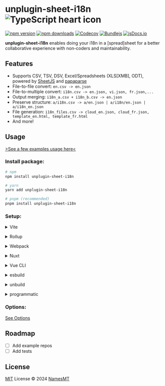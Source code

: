 # unplugin-sheet-i18n ![TypeScript heart icon](https://img.shields.io/badge/♡-%23007ACC.svg?logo=typescript&logoColor=white)

[![npm version][npm-version-src]][npm-version-href]
[![npm downloads][npm-downloads-src]][npm-downloads-href]
[![Codecov][codecov-src]][codecov-href]
[![Bundlejs][bundlejs-src]][bundlejs-href]
[![jsDocs.io][jsDocs-src]][jsDocs-href]

**unplugin-sheet-i18n** enables doing your i18n in a [spread]sheet for a better collaborative experience with non-coders and maintainability.

## Features
- Supports CSV, TSV, DSV, Excel/Spreadsheets (XLS[XMB], ODT), powered by [SheetJS](https://sheetjs.com/) and [papaparse](https://www.papaparse.com/)
- File-to-file convert: `en.csv -> en.json`
- File-to-multiple convert: `i18n.csv -> en.json, vi.json, fr.json,...`
- Output merging: `i18n_a.csv + i18n_b.csv -> en.json`
- Preserve structure: `a/i18n.csv -> a/en.json | a/i18n/en.json | a/i18n_en.json`
- File generation: `i18n_files.csv -> cloud_en.json, cloud_fr.json, template_en.html, template_fr.html`
- And more!

## Usage
[>See a few examples usage here<](./playground)

### Install package:
```sh
# npm
npm install unplugin-sheet-i18n

# yarn
yarn add unplugin-sheet-i18n

# pnpm (recommended)
pnpm install unplugin-sheet-i18n
```

### Setup:
<details>
<summary>Vite</summary><br>

```ts
// vite.config.ts
import SheetI18n from 'unplugin-sheet-i18n/vite'

export default defineConfig({
  plugins: [
    SheetI18n({ /* options */ }),
  ],
})
```

<br></details>

<details>
<summary>Rollup</summary><br>

```ts
// rollup.config.js
import SheetI18n from 'unplugin-sheet-i18n/rollup'

export default {
  plugins: [
    SheetI18n({ /* options */ }),
  ],
}
```

<br></details>

<details>
<summary>Webpack</summary><br>

```ts
// webpack.config.js
module.exports = {
  /* ... */
  plugins: [
    require('unplugin-sheet-i18n/webpack')({ /* options */ })
  ]
}
```

<br></details>

<details>
<summary>Nuxt</summary><br>

```ts
// nuxt.config.js
export default defineNuxtConfig({
  modules: [
    ['unplugin-sheet-i18n/nuxt', { /* options */ }],
  ],
})
```

> This module works for both Nuxt 2 and [Nuxt Vite](https://github.com/nuxt/vite)

<br></details>

<details>
<summary>Vue CLI</summary><br>

```ts
// vue.config.js
module.exports = {
  configureWebpack: {
    plugins: [
      require('unplugin-sheet-i18n/webpack')({ /* options */ }),
    ],
  },
}
```

<br></details>

<details>
<summary>esbuild</summary><br>

```ts
// esbuild.config.js
import { build } from 'esbuild'
import SheetI18n from 'unplugin-sheet-i18n/esbuild'

build({
  plugins: [SheetI18n()],
})
```

<br></details>

<details>
<summary>unbuild</summary><br>

```ts
// build.config.ts
import { defineBuildConfig } from 'unbuild'
import SheetI18n from 'unplugin-sheet-i18n/rollup'

export default defineBuildConfig({
  hooks: {
    'rollup:options': function (ctx, options) {
      options.plugins = [options.plugins, SheetI18n({
      })]
    },
  },
})
```

<br></details>

<details>
<summary>programmatic</summary><br>

See it in action [at `starter-fullstack`](https://github.com/NamesMT/starter-fullstack/blob/main/packages/locales/index.ts)

```ts
// index.ts
import { createContext } from 'unplugin-sheet-i18n'

createContext({
  outDir: 'dist',
}).scanConvert()
```

<br></details>

### Options:
[See Options](./src/types.ts)

## Roadmap

- [ ] Add example repos
- [ ] Add tests

## License

[MIT](./LICENSE) License © 2024 [NamesMT](https://github.com/NamesMT)

[npm-version-src]: https://img.shields.io/npm/v/unplugin-sheet-i18n?labelColor=18181B&color=F0DB4F
[npm-version-href]: https://npmjs.com/package/unplugin-sheet-i18n
[npm-downloads-src]: https://img.shields.io/npm/dm/unplugin-sheet-i18n?labelColor=18181B&color=F0DB4F
[npm-downloads-href]: https://npmjs.com/package/unplugin-sheet-i18n
[codecov-src]: https://img.shields.io/codecov/c/gh/namesmt/unplugin-sheet-i18n/main?labelColor=18181B&color=F0DB4F
[codecov-href]: https://codecov.io/gh/namesmt/unplugin-sheet-i18n
[license-src]: https://img.shields.io/github/license/namesmt/unplugin-sheet-i18n.svg?labelColor=18181B&color=F0DB4F
[license-href]: https://github.com/namesmt/unplugin-sheet-i18n/blob/main/LICENSE
[bundlejs-src]: https://img.shields.io/bundlejs/size/unplugin-sheet-i18n?labelColor=18181B&color=F0DB4F
[bundlejs-href]: https://bundlejs.com/?q=unplugin-sheet-i18n
[jsDocs-src]: https://img.shields.io/badge/Check_out-jsDocs.io---?labelColor=18181B&color=F0DB4F
[jsDocs-href]: https://www.jsdocs.io/package/unplugin-sheet-i18n
